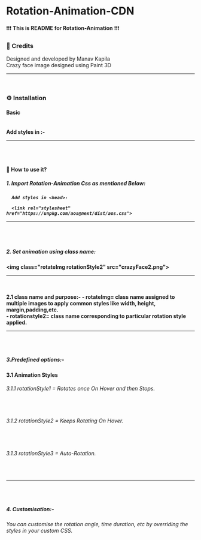 # Rotation-Animation-CDN


❗❗❗ <b>This is README for Rotation-Animation</b> ❗❗❗

<b><h3>🌟 Credits</h3></b>
Designed and developed by Manav Kapila<br>
Crazy face image designed using Paint 3D

<hr><br>
<b><h3>⚙ Installation</h3></b>

<b><h4>Basic</h4><b><br>
Add styles in <head>:-
       <link rel="stylesheet" href="https://unpkg.com/aos@next/dist/aos.css" >
  
 <hr><br><br> 
<b><h4>🤔 How to use it?</h4></b>
  
  <h5>1. Import Rotation-Animation Css as mentioned Below:<h5>

      Add styles in <head>:

      <link rel="stylesheet" href="https://unpkg.com/aos@next/dist/aos.css">
 <hr><br><br>       
  <h5>2. Set animation using class name:</h5>
      &lt;img class="rotateImg rotationStyle2" src="crazyFace2.png"&gt;
      <hr>
      <br><br>
2.1 class name and purpose:-
         -  rotateImg= class name assigned to multiple images to apply common styles like width, height, margin,padding,etc.<br>
         -  rotationstyle2= class name corresponding to particular rotation style applied.
  <hr><br><br>         
  <h5>3.Predefined options:- </h5>
       3.1 Animation Styles
          <h6>3.1.1 rotationStyle1 = Rotates once On Hover and then Stops.</h6><br>
         <h6> 3.1.2 rotationStyle2 = Keeps Rotating On Hover.</h6><br>
          <h6>3.1.3 rotationStyle3 = Auto-Rotation.</h6><br>
   <hr><br><br>    
  <h5> 4. Customisation:-</h5>
        <h6>You can customise the rotation angle, time duration, etc by overriding the styles in your custom CSS.</h6>
